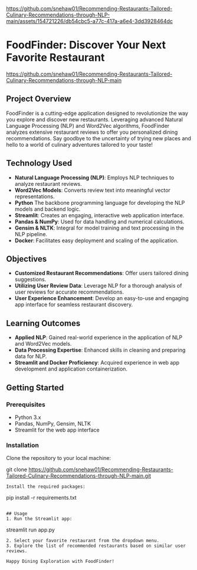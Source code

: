 

https://github.com/snehaw01/Recommending-Restaurants-Tailored-Culinary-Recommendations-through-NLP-main/assets/154721226/db54cbc5-a77c-417a-a6e4-3dd3928464dc




# FoodFinder: Discover Your Next Favorite Restaurant



https://github.com/snehaw01/Recommending-Restaurants-Tailored-Culinary-Recommendations-through-NLP-main


## Project Overview
FoodFinder is a cutting-edge application designed to revolutionize the way you explore and discover new restaurants. Leveraging advanced Natural Language Processing (NLP) and Word2Vec algorithms, FoodFinder analyzes extensive restaurant reviews to offer you personalized dining recommendations. Say goodbye to the uncertainty of trying new places and hello to a world of culinary adventures tailored to your taste!

## Technology Used
- **Natural Language Processing (NLP)**: Employs NLP techniques to analyze restaurant reviews.
- **Word2Vec Models**: Converts review text into meaningful vector representations.
- **Python** The backbone programming language for developing the NLP models and backend logic.
- **Streamlit**: Creates an engaging, interactive web application interface.
- **Pandas & NumPy**: Used for data handling and numerical calculations.
- **Gensim & NLTK**: Integral for model training and text processing in the NLP pipeline.
- **Docker**: Facilitates easy deployment and scaling of the application.

## Objectives
- **Customized Restaurant Recommendations**: Offer users tailored dining suggestions.
- **Utilizing User Review Data**: Leverage NLP for a thorough analysis of user reviews for accurate recommendations.
- **User Experience Enhancement**: Develop an easy-to-use and engaging app interface for seamless restaurant discovery.

## Learning Outcomes
- **Applied NLP**: Gained real-world experience in the application of NLP and Word2Vec models.
- **Data Processing Expertise**: Enhanced skills in cleaning and preparing data for NLP.
- **Streamlit and Docker Proficiency**: Acquired experience in web app development and application containerization.

## Getting Started
### Prerequisites
- Python 3.x
- Pandas, NumPy, Gensim, NLTK
- Streamlit for the web app interface

### Installation
Clone the repository to your local machine:

git clone https://github.com/snehaw01/Recommending-Restaurants-Tailored-Culinary-Recommendations-through-NLP-main.git

```
Install the required packages:
```
pip install -r requirements.txt
```

## Usage
1. Run the Streamlit app:
```
streamlit run app.py
```
2. Select your favorite restaurant from the dropdown menu.
3. Explore the list of recommended restaurants based on similar user reviews.

Happy Dining Exploration with FoodFinder!
